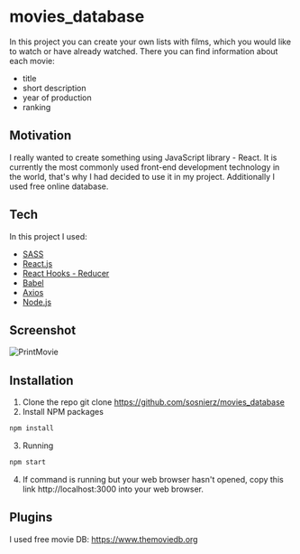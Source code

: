 # movies_database




In this project you can create your own lists with films, which you would like to watch or have already watched.
There you can find information about each movie:
- title
- short description
- year of production
- ranking

## Motivation
I really wanted to create something using JavaScript library - React. It is currently the most commonly used front-end development technology in the world, that's why I had decided to use it in my project. Additionally I used free online database.

## Tech

In this project I used:

- [SASS](https://sass-lang.com/documentation)
- [React.js](https://reactjs.org/)
- [React Hooks - Reducer](https://reactjs.org/docs/hooks-reference.html)
- [Babel](https://babeljs.io/)
- [Axios](https://axios-http.com/docs/intro)
- [Node.js](https://nodejs.dev/)

## Screenshot
![PrintMovie](https://user-images.githubusercontent.com/37373004/162730560-57f864cc-944f-40ed-b7e3-56856f1c2609.png)

## Installation

1. Clone the repo git clone https://github.com/sosnierz/movies_database
2. Install NPM packages
```sh
npm install
```
3. Running
```sh
npm start
```
4. If command is running but your web browser hasn't opened, copy this link http://localhost:3000 into your web browser.

## Plugins
I used free movie DB: https://www.themoviedb.org
